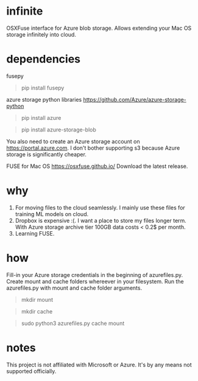 # infinite
OSXFuse interface for Azure blob storage. Allows extending your Mac OS storage infinitely into cloud.

# dependencies
fusepy
> pip install fusepy

azure storage python libraries
https://github.com/Azure/azure-storage-python
> pip install azure

> pip install azure-storage-blob

You also need to create an Azure storage account on https://portal.azure.com. I don't bother supporting s3 because Azure storage is significantly cheaper. 

FUSE for Mac OS
https://osxfuse.github.io/
Download the latest release. 

# why
1. For moving files to the cloud seamlessly. I mainly use these files for training ML models on cloud. 
2. Dropbox is expensive :(. I want a place to store my files longer term. With Azure storage archive tier 100GB data costs < 0.2$ per month. 
3. Learning FUSE. 

# how
Fill-in your Azure storage credentials in the beginning of azurefiles.py. 
Create mount and cache folders whereever in your filesystem. Run the azurefiles.py with mount and cache folder arguments. 
> mkdir mount 

> mkdir cache

> sudo python3 azurefiles.py cache mount

# notes
This project is not affiliated with Microsoft or Azure. It's by any means not supported officially.
